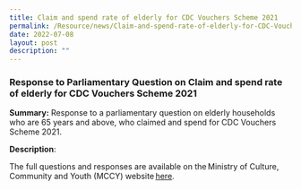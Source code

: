 ```yaml
---
title: Claim and spend rate of elderly for CDC Vouchers Scheme 2021
permalink: /Resource/news/Claim-and-spend-rate-of-elderly-for-CDC-Vouchers-Scheme-2021
date: 2022-07-08
layout: post
description: ""
---
```

### Response to Parliamentary Question on Claim and spend rate of elderly for CDC Vouchers Scheme 2021

**Summary:**
Response to a parliamentary question on elderly households who are 65 years and above, who claimed and spend for CDC Vouchers Scheme 2021. 

**Description**: 

The full questions and responses are available on the Ministry of Culture, Community and Youth (MCCY) website [here](https://www.mccy.gov.sg/about-us/news-and-resources/parliamentary-matters/2022/July/claim-and-spend-rate-of-elderly-for-cdc-vouchers-scheme-2021).